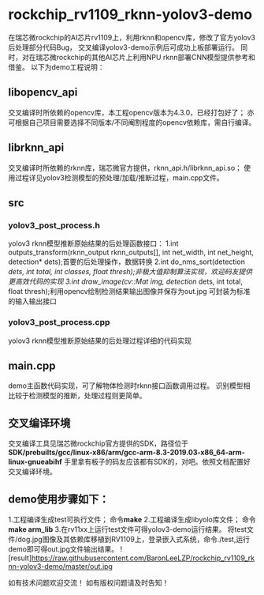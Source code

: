 # rockchip_rv1109_rknn-yolov3-demo
在瑞芯微rockchip的AI芯片rv1109上，利用rknn和opencv库，修改了官方yolov3后处理部分代码Bug，
交叉编译yolov3-demo示例后可成功上板部署运行。
同时，对在瑞芯微rockchip的其他AI芯片上利用NPU rknn部署CNN模型提供参考和借鉴。
以下为demo工程说明：
## libopencv_api
交叉编译时所依赖的opencv库，本工程opencv版本为4.3.0，已经打包好了；
亦可根据自己项目需要选择不同版本/不同阉割程度的opencv依赖库，需自行编译。

## librknn_api
交叉编译时所依赖的rknn库，瑞芯微官方提供，rknn_api.h/librknn_api.so；
使用过程详见yolov3检测模型的预处理/加载/推断过程，main.cpp文件。

## src
### yolov3_post_process.h
yolov3 rknn模型推断原始结果的后处理函数接口：
1.int outputs_transform(rknn_output rknn_outputs[], int net_width, int net_height, detection* dets);首要的后处理操作，数据转换
2.int do_nms_sort(detection *dets, int total, int classes, float thresh);非极大值抑制算法实现，欢迎码友提供更高效代码的实现
3.int draw_image(cv::Mat img, detection* dets, int total, float thresh);利用opencv绘制检测结果输出图像并保存为out.jpg
可封装为标准的输入输出接口

### yolov3_post_process.cpp
yolov3 rknn模型推断原始结果的后处理过程详细的代码实现

## main.cpp
demo主函数代码实现，可了解物体检测时rknn接口函数调用过程。
识别模型相比较于检测模型的推断，处理过程则更简单。

## 交叉编译环境
交叉编译工具见瑞芯微rockchip官方提供的SDK，路径位于**SDK/prebuilts/gcc/linux-x86/arm/gcc-arm-8.3-2019.03-x86_64-arm-linux-gnueabihf**
手里拿有板子的码友应该都有SDK的，对吧。依照文档配置好交叉编译环境。

## demo使用步骤如下：
1.工程编译生成test可执行文件；
  命令**make**
2.工程编译生成libyolo库文件；
  命令**make arm_lib**
3.在rv11xx上运行test文件可得yolov3-demo运行结果。
  将test文件/dog.jpg图像及其依赖库移植到RV1109上，登录嵌入式系统，命令./test,运行demo即可得out.jpg文件输出结果。
![result]https://raw.githubusercontent.com/BaronLeeLZP/rockchip_rv1109_rknn-yolov3-demo/master/out.jpg


如有技术问题欢迎交流！
如有版权问题请及时告知！


